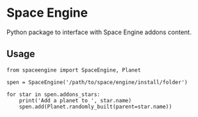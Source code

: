 # Space Engine
Python package to interface with Space Engine addons content.


## Usage

    from spaceengine import SpaceEngine, Planet

    spen = SpaceEngine('/path/to/space/engine/install/folder')

    for star in spen.addons_stars:
        print('Add a planet to ', star.name)
        spen.add(Planet.randomly_built(parent=star.name))
